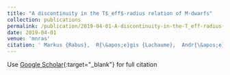 ```yaml
---
title: "A discontinuity in the T$_eff$-radius relation of M-dwarfs"
collection: publications
permalink: /publication/2019-04-01-A-discontinuity-in-the-T_eff-radius-relation-of-M-dwarfs
date: 2019-04-01
venue: 'mnras'
citation: ' Markus {Rabus},  R{\&apos;e}gis {Lachaume},  Andr{\&apos;e}s {Jord{\&apos;a}n},  Rafael {Brahm},  Tabetha {Boyajian},  Kaspar {von Braun},  N{\&apos;e}stor {Espinoza},  Jean-Philippe {Berger},  Jean-Baptiste {Le Bouquin},  Olivier {Absil}, &quot;A discontinuity in the T$_eff$-radius relation of M-dwarfs.&quot; mnras, 2019.'
---
```

Use [Google Scholar](https://scholar.google.com/scholar?q=A+discontinuity+in+the+T$_eff$+radius+relation+of+M+dwarfs){:target="_blank"} for full citation